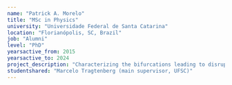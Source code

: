 ```yaml
---
name: "Patrick A. Morelo"
title: "MSc in Physics"
university: "Universidade Federal de Santa Catarina"
location: "Florianópolis, SC, Brazil"
job: "Alumni"
level: "PhD"
yearsactive_from: 2015
yearsactive_to: 2024
project_description: "Characterizing the bifurcations leading to disrupted membrane potential behavior in heart cells."
studentshared: "Marcelo Tragtenberg (main supervisor, UFSC)"
---
```

